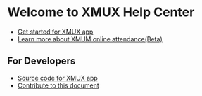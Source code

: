 # Welcome to XMUX Help Center

- [Get started for XMUX app](/app/get-started)
- [Learn more about XMUM online attendance(Beta)](/app/online-attendance)

## For Developers

- [Source code for XMUX app](https://github.com/X-dea/XMUX)
- [Contribute to this document](https://git.xdea.xyz/XMUX/docs)